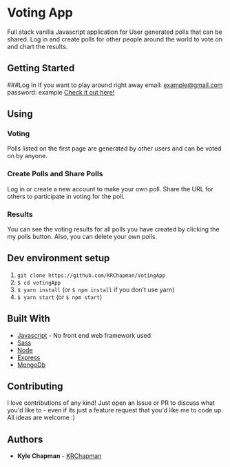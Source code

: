 # Voting App


Full stack vanilla Javascript application for User generated polls that can be shared. Log in and create polls for other people around the world to vote on and chart the results.


## Getting Started
###Log In
If you want to play around right away
email: example@gmail.com 
password: example
[Check it out here!](https://protected-fjord-13167.herokuapp.com)



## Using

### Voting

Polls listed on the first page are generated by other users and can be voted on by anyone.

### Create Polls and Share Polls

Log in or create a new account to make your own poll. Share the URL for others to participate in voting for the poll.  

### Results

You can see the voting results for all polls you have created by clicking the my polls button. Also, you can delete your own polls.

## Dev environment setup


1. `git clone https://github.com/KRChapman/VotingApp`
2. `$ cd votingApp`
3. `$ yarn install` (or `$ npm install` if you don't use yarn)
4. `$ yarn start` (or `$ npm start`)


## Built With

* [Javascript](https://en.wikipedia.org/wiki/ECMAScript) - No front end web framework used
* [Sass](https://sass-lang.com/) 
* [Node](https://nodejs.org/en/)
* [Express](https://expressjs.com/) 
* [MongoDb](https://www.mongodb.com/) 

## Contributing

I love contributions of any kind! Just open an Issue or PR to discuss what you'd like to - even if its just a feature request that you'd like me to code up. All ideas are welcome :)

## Authors

* **Kyle Chapman**  - [KRChapman](https://github.com/KRChapman)

